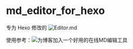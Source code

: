 # md_editor_for_hexo

专为 Hexo 修改的 ![Editor.md](https://pandao.github.io/editor.md/)

使用参考：![为博客加入一个好用的在线MD编辑工具](http://blog.debuggerx.com/2020/11/08/an-awesome-markdown-editor-for-hexo/)
